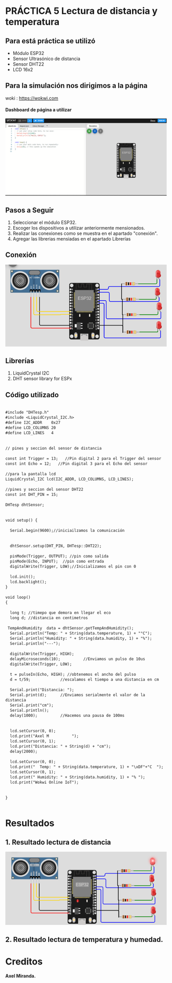# **PRÁCTICA 5 Lectura de distancia y temperatura**

## Para está práctica se utilizó 

* Módulo ESP32
* Sensor Ultrasónico de distancia 
* Sensor DHT22
* LCD 16x2

## Para la simulación nos dirigimos a la página  

woki : https://wokwi.com

#### Dashboard de página a utilizar 
![](https://github.com/AxelMld/Practica-3-Sensor-Ultrasonico-/blob/main/dash.png?raw=true)

## Pasos a Seguir 

1. Seleccionar el módulo ESP32.
2. Escoger los dispositivos a utilizar anteriormente mensionados. 
3. Realizar las conexiones como se muestra en el apartado "conexión".
4. Agregar las librerias mensiadas en el apartado Librerías 




## **Conexión**

![](https://github.com/AxelMld/Practica4/blob/main/Conexion.png?raw=true)


## **Librerías**
1. LiquidCrystal I2C
2. DHT sensor library for ESPx

## Código utilizado 


```

#include "DHTesp.h"
#include <LiquidCrystal_I2C.h>
#define I2C_ADDR    0x27
#define LCD_COLUMNS 20
#define LCD_LINES   4


// pines y seccion del sensor de distancia 

const int Trigger = 13;   //Pin digital 2 para el Trigger del sensor
const int Echo = 12;   //Pin digital 3 para el Echo del sensor

//para la pantalla lcd
LiquidCrystal_I2C lcd(I2C_ADDR, LCD_COLUMNS, LCD_LINES);

//pines y seccion del sensor DHT22
const int DHT_PIN = 15;

DHTesp dhtSensor;


void setup() {

  Serial.begin(9600);//iniciailzamos la comunicación


  dhtSensor.setup(DHT_PIN, DHTesp::DHT22);
 
  pinMode(Trigger, OUTPUT); //pin como salida
  pinMode(Echo, INPUT);  //pin como entrada
  digitalWrite(Trigger, LOW);//Inicializamos el pin con 0

  lcd.init();
  lcd.backlight();
}

void loop()
{

  long t; //timepo que demora en llegar el eco
  long d; //distancia en centimetros

 TempAndHumidity  data = dhtSensor.getTempAndHumidity();
  Serial.println("Temp: " + String(data.temperature, 1) + "°C");
  Serial.println("Humidity: " + String(data.humidity, 1) + "%");
  Serial.println("---");

  digitalWrite(Trigger, HIGH);
  delayMicroseconds(10);          //Enviamos un pulso de 10us
  digitalWrite(Trigger, LOW);
  
  t = pulseIn(Echo, HIGH); //obtenemos el ancho del pulso
  d = t/59;             //escalamos el tiempo a una distancia en cm
  
  Serial.print("Distancia: ");
  Serial.print(d);      //Enviamos serialmente el valor de la distancia
  Serial.print("cm");
  Serial.println();
  delay(1000);          //Hacemos una pausa de 100ms


  lcd.setCursor(0, 0);
  lcd.print("Axel M          ");
  lcd.setCursor(0, 1);
  lcd.print("Distancia: " + String(d) + "cm");
  delay(2000);

  lcd.setCursor(0, 0);
  lcd.print("  Temp: " + String(data.temperature, 1) + "\xDF"+"C  ");
  lcd.setCursor(0, 1);
  lcd.print(" Humidity: " + String(data.humidity, 1) + "% ");
  lcd.print("Wokwi Online IoT");


}


```


# **Resultados**

## 1. Resultado lectura de distancia  

![](https://github.com/AxelMld/Practica4/blob/main/resultado%201.png?raw=true)

## 2. Resultado lectura de temperatura y humedad. 




# Creditos 

**Axel Miranda.**

